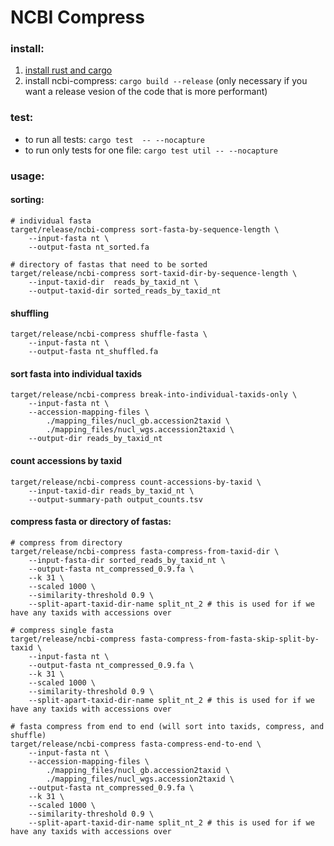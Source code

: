 # NCBI Compress

### install: 
1. [install rust and cargo](https://doc.rust-lang.org/cargo/getting-started/installation.html)
2. install ncbi-compress: `cargo build --release` (only necessary if you want a release vesion of the code that is more performant)

### test:
* to run all tests: `cargo test  -- --nocapture`
* to run only tests for one file: `cargo test util -- --nocapture`

### usage:

#### sorting:

```
# individual fasta
target/release/ncbi-compress sort-fasta-by-sequence-length \
    --input-fasta nt \
    --output-fasta nt_sorted.fa

# directory of fastas that need to be sorted
target/release/ncbi-compress sort-taxid-dir-by-sequence-length \
    --input-taxid-dir  reads_by_taxid_nt \
    --output-taxid-dir sorted_reads_by_taxid_nt
```

#### shuffling
```
target/release/ncbi-compress shuffle-fasta \
    --input-fasta nt \
    --output-fasta nt_shuffled.fa
```

#### sort fasta into individual taxids
```
target/release/ncbi-compress break-into-individual-taxids-only \
    --input-fasta nt \
    --accession-mapping-files \
        ./mapping_files/nucl_gb.accession2taxid \
        ./mapping_files/nucl_wgs.accession2taxid \
    --output-dir reads_by_taxid_nt
```

#### count accessions by taxid
```
target/release/ncbi-compress count-accessions-by-taxid \
    --input-taxid-dir reads_by_taxid_nt \
    --output-summary-path output_counts.tsv
```

#### compress fasta or directory of fastas:
```
# compress from directory
target/release/ncbi-compress fasta-compress-from-taxid-dir \
    --input-fasta-dir sorted_reads_by_taxid_nt \
    --output-fasta nt_compressed_0.9.fa \
    --k 31 \
    --scaled 1000 \
    --similarity-threshold 0.9 \
    --split-apart-taxid-dir-name split_nt_2 # this is used for if we have any taxids with accessions over 

# compress single fasta
target/release/ncbi-compress fasta-compress-from-fasta-skip-split-by-taxid \
    --input-fasta nt \
    --output-fasta nt_compressed_0.9.fa \
    --k 31 \
    --scaled 1000 \
    --similarity-threshold 0.9 \
    --split-apart-taxid-dir-name split_nt_2 # this is used for if we have any taxids with accessions over

# fasta compress from end to end (will sort into taxids, compress, and shuffle)
target/release/ncbi-compress fasta-compress-end-to-end \
    --input-fasta nt \
    --accession-mapping-files \
        ./mapping_files/nucl_gb.accession2taxid \
        ./mapping_files/nucl_wgs.accession2taxid \
    --output-fasta nt_compressed_0.9.fa \
    --k 31 \
    --scaled 1000 \
    --similarity-threshold 0.9 \
    --split-apart-taxid-dir-name split_nt_2 # this is used for if we have any taxids with accessions over
```
